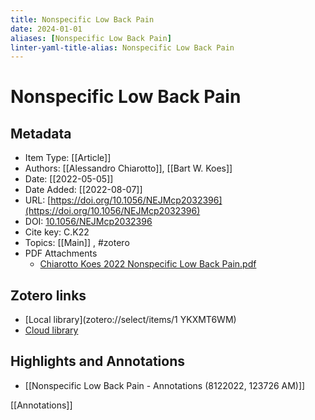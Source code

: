 ```yaml
---
title: Nonspecific Low Back Pain
date: 2024-01-01
aliases: [Nonspecific Low Back Pain]
linter-yaml-title-alias: Nonspecific Low Back Pain
---
```

# Nonspecific Low Back Pain

## Metadata

* Item Type: [[Article]]
* Authors: [[Alessandro Chiarotto]], [[Bart W. Koes]]
* Date: [[2022-05-05]]
* Date Added: [[2022-08-07]]
* URL: [https://doi.org/10.1056/NEJMcp2032396](https://doi.org/10.1056/NEJMcp2032396)
* DOI: [10.1056/NEJMcp2032396](https://doi.org/10.1056/NEJMcp2032396)
* Cite key: C.K22
* Topics: [[Main]]
, #zotero
* PDF Attachments
	- [Chiarotto Koes 2022 Nonspecific Low Back Pain.pdf](zotero://open-pdf/library/items/M92RDJQW)


## Zotero links

* [Local library](zotero://select/items/1 YKXMT6WM)
* [Cloud library](http://zotero.org/users/8782133/items/YKXMT6WM)

## Highlights and Annotations

- [[Nonspecific Low Back Pain - Annotations (8122022, 123726 AM)]]

[[Annotations]]